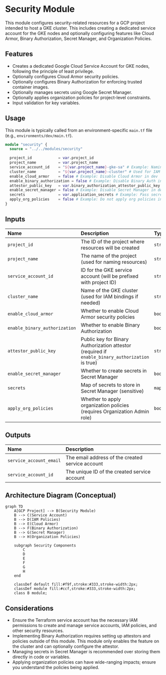 # Security Module

This module configures security-related resources for a GCP project intended to host a GKE cluster. This includes creating a dedicated service account for the GKE nodes and optionally configuring features like Cloud Armor, Binary Authorization, Secret Manager, and Organization Policies.

## Features

*   Creates a dedicated Google Cloud Service Account for GKE nodes, following the principle of least privilege.
*   Optionally configures Cloud Armor security policies.
*   Optionally configures Binary Authorization for enforcing trusted container images.
*   Optionally manages secrets using Google Secret Manager.
*   Optionally applies organization policies for project-level constraints.
*   Input validation for key variables.

## Usage

This module is typically called from an environment-specific `main.tf` file (e.g., `environments/dev/main.tf`).

```terraform
module "security" {
  source = "../../modules/security"

  project_id            = var.project_id
  project_name          = var.project_name
  service_account_id    = "${var.project_name}-gke-sa" # Example: Naming convention for SA
  cluster_name          = "${var.project_name}-cluster" # Used for IAM bindings if needed
  enable_cloud_armor    = false # Example: Disable Cloud Armor in dev
  enable_binary_authorization = false # Example: Disable Binary Auth in dev
  attestor_public_key   = var.binary_authorization_attestor_public_key # Required if enable_binary_authorization is true
  enable_secret_manager = false # Example: Disable Secret Manager in dev
  secrets               = var.application_secrets # Example: Pass secrets map (sensitive)
  apply_org_policies    = false # Example: Do not apply org policies in dev
}
```

## Inputs

| Name                          | Description                                                                 | Type     | Default       | Required |
| :---------------------------- | :-------------------------------------------------------------------------- | :------- | :------------ | :------- |
| `project_id`                  | The ID of the project where resources will be created                       | `string` | n/a           | yes      |
| `project_name`                | The name of the project (used for naming resources)                         | `string` | n/a           | yes      |
| `service_account_id`          | ID for the GKE service account (will be prefixed with project ID)           | `string` | `"gke-node-sa"` | no       |
| `cluster_name`                | Name of the GKE cluster (used for IAM bindings if needed)                   | `string` | n/a           | yes      |
| `enable_cloud_armor`          | Whether to enable Cloud Armor security policies                             | `bool`   | `false`       | no       |
| `enable_binary_authorization` | Whether to enable Binary Authorization                                      | `bool`   | `false`       | no       |
| `attestor_public_key`         | Public key for Binary Authorization attestor (required if `enable_binary_authorization` is true) | `string` | `""`          | no       |
| `enable_secret_manager`       | Whether to create secrets in Secret Manager                                 | `bool`   | `false`       | no       |
| `secrets`                     | Map of secrets to store in Secret Manager (sensitive)                       | `map(string)` | `{}`          | no       |
| `apply_org_policies`          | Whether to apply organization policies (requires Organization Admin role)   | `bool`   | `false`       | no       |

## Outputs

| Name                   | Description                                    |
| :--------------------- | :--------------------------------------------- |
| `service_account_email`| The email address of the created service account |
| `service_account_id`   | The unique ID of the created service account   |

## Architecture Diagram (Conceptual)

```mermaid
graph TD
    A[GCP Project] --> B(Security Module)
    B --> C(Service Account)
    B --> D(IAM Policies)
    B --> E(Cloud Armor)
    B --> F(Binary Authorization)
    B --> G(Secret Manager)
    B --> H(Organization Policies)

    subgraph Security Components
        C
        D
        E
        F
        G
        H
    end

    classDef default fill:#f9f,stroke:#333,stroke-width:2px;
    classDef module fill:#ccf,stroke:#333,stroke-width:2px;
    class B module;
```

## Considerations

*   Ensure the Terraform service account has the necessary IAM permissions to create and manage service accounts, IAM policies, and other security resources.
*   Implementing Binary Authorization requires setting up attestors and policies outside of this module. This module only enables the feature on the cluster and can optionally configure the attestor.
*   Managing secrets in Secret Manager is recommended over storing them directly in code or variables.
*   Applying organization policies can have wide-ranging impacts; ensure you understand the policies being applied.
